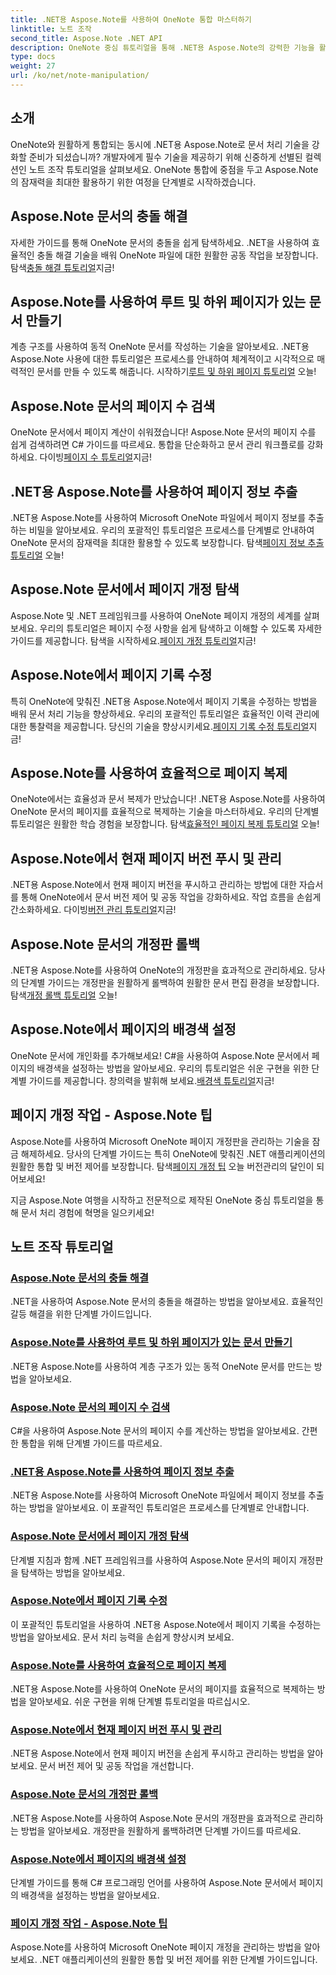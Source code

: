 ```yaml
---
title: .NET용 Aspose.Note를 사용하여 OneNote 통합 마스터하기
linktitle: 노트 조작
second_title: Aspose.Note .NET API
description: OneNote 중심 튜토리얼을 통해 .NET용 Aspose.Note의 강력한 기능을 활용해 보세요. 충돌을 해결하고, 동적 문서를 만들고, 효율적인 페이지 조작을 살펴보세요.
type: docs
weight: 27
url: /ko/net/note-manipulation/
---
```


## 소개

OneNote와 원활하게 통합되는 동시에 .NET용 Aspose.Note로 문서 처리 기술을 강화할 준비가 되셨습니까? 개발자에게 필수 기술을 제공하기 위해 신중하게 선별된 컬렉션인 노트 조작 튜토리얼을 살펴보세요. OneNote 통합에 중점을 두고 Aspose.Note의 잠재력을 최대한 활용하기 위한 여정을 단계별로 시작하겠습니다.

## Aspose.Note 문서의 충돌 해결
 자세한 가이드를 통해 OneNote 문서의 충돌을 쉽게 탐색하세요. .NET을 사용하여 효율적인 충돌 해결 기술을 배워 OneNote 파일에 대한 원활한 공동 작업을 보장합니다. 탐색[충돌 해결 튜토리얼](./conflict-page-resolution/)지금!

## Aspose.Note를 사용하여 루트 및 하위 페이지가 있는 문서 만들기
 계층 구조를 사용하여 동적 OneNote 문서를 작성하는 기술을 알아보세요. .NET용 Aspose.Note 사용에 대한 튜토리얼은 프로세스를 안내하여 체계적이고 시각적으로 매력적인 문서를 만들 수 있도록 해줍니다. 시작하기[루트 및 하위 페이지 튜토리얼](./create-documents-root-sub-pages/) 오늘!

## Aspose.Note 문서의 페이지 수 검색
 OneNote 문서에서 페이지 계산이 쉬워졌습니다! Aspose.Note 문서의 페이지 수를 쉽게 검색하려면 C# 가이드를 따르세요. 통합을 단순화하고 문서 관리 워크플로를 강화하세요. 다이빙[페이지 수 튜토리얼](./retrieve-number-of-pages/)지금!

## .NET용 Aspose.Note를 사용하여 페이지 정보 추출
.NET용 Aspose.Note를 사용하여 Microsoft OneNote 파일에서 페이지 정보를 추출하는 비밀을 알아보세요. 우리의 포괄적인 튜토리얼은 프로세스를 단계별로 안내하여 OneNote 문서의 잠재력을 최대한 활용할 수 있도록 보장합니다. 탐색[페이지 정보 추출 튜토리얼](./extract-page-information/) 오늘!

## Aspose.Note 문서에서 페이지 개정 탐색
 Aspose.Note 및 .NET 프레임워크를 사용하여 OneNote 페이지 개정의 세계를 살펴보세요. 우리의 튜토리얼은 페이지 수정 사항을 쉽게 탐색하고 이해할 수 있도록 자세한 가이드를 제공합니다. 탐색을 시작하세요.[페이지 개정 튜토리얼](./page-revisions-exploration/)지금!

## Aspose.Note에서 페이지 기록 수정
 특히 OneNote에 맞춰진 .NET용 Aspose.Note에서 페이지 기록을 수정하는 방법을 배워 문서 처리 기능을 향상하세요. 우리의 포괄적인 튜토리얼은 효율적인 이력 관리에 대한 통찰력을 제공합니다. 당신의 기술을 향상시키세요.[페이지 기록 수정 튜토리얼](./modify-page-history/)지금!

## Aspose.Note를 사용하여 효율적으로 페이지 복제
OneNote에서는 효율성과 문서 복제가 만났습니다! .NET용 Aspose.Note를 사용하여 OneNote 문서의 페이지를 효율적으로 복제하는 기술을 마스터하세요. 우리의 단계별 튜토리얼은 원활한 학습 경험을 보장합니다. 탐색[효율적인 페이지 복제 튜토리얼](./efficient-page-cloning/) 오늘!

## Aspose.Note에서 현재 페이지 버전 푸시 및 관리
 .NET용 Aspose.Note에서 현재 페이지 버전을 푸시하고 관리하는 방법에 대한 자습서를 통해 OneNote에서 문서 버전 제어 및 공동 작업을 강화하세요. 작업 흐름을 손쉽게 간소화하세요. 다이빙[버전 관리 튜토리얼](./manage-current-page-versions/)지금!

## Aspose.Note 문서의 개정판 롤백
 .NET용 Aspose.Note를 사용하여 OneNote의 개정판을 효과적으로 관리하세요. 당사의 단계별 가이드는 개정판을 원활하게 롤백하여 원활한 문서 편집 환경을 보장합니다. 탐색[개정 롤백 튜토리얼](./roll-back-document-revisions/) 오늘!

## Aspose.Note에서 페이지의 배경색 설정
OneNote 문서에 개인화를 추가해보세요! C#을 사용하여 Aspose.Note 문서에서 페이지의 배경색을 설정하는 방법을 알아보세요. 우리의 튜토리얼은 쉬운 구현을 위한 단계별 가이드를 제공합니다. 창의력을 발휘해 보세요.[배경색 튜토리얼](./set-page-background-color/)지금!

## 페이지 개정 작업 - Aspose.Note 팁
 Aspose.Note를 사용하여 Microsoft OneNote 페이지 개정판을 관리하는 기술을 잠금 해제하세요. 당사의 단계별 가이드는 특히 OneNote에 맞춰진 .NET 애플리케이션의 원활한 통합 및 버전 제어를 보장합니다. 탐색[페이지 개정 팁](./working-with-page-revisions/) 오늘 버전관리의 달인이 되어보세요!

지금 Aspose.Note 여행을 시작하고 전문적으로 제작된 OneNote 중심 튜토리얼을 통해 문서 처리 경험에 혁명을 일으키세요!
## 노트 조작 튜토리얼
### [Aspose.Note 문서의 충돌 해결](./conflict-page-resolution/)
.NET을 사용하여 Aspose.Note 문서의 충돌을 해결하는 방법을 알아보세요. 효율적인 갈등 해결을 위한 단계별 가이드입니다.
### [Aspose.Note를 사용하여 루트 및 하위 페이지가 있는 문서 만들기](./create-documents-root-sub-pages/)
.NET용 Aspose.Note를 사용하여 계층 구조가 있는 동적 OneNote 문서를 만드는 방법을 알아보세요.
### [Aspose.Note 문서의 페이지 수 검색](./retrieve-number-of-pages/)
C#을 사용하여 Aspose.Note 문서의 페이지 수를 계산하는 방법을 알아보세요. 간편한 통합을 위해 단계별 가이드를 따르세요.
### [.NET용 Aspose.Note를 사용하여 페이지 정보 추출](./extract-page-information/)
.NET용 Aspose.Note를 사용하여 Microsoft OneNote 파일에서 페이지 정보를 추출하는 방법을 알아보세요. 이 포괄적인 튜토리얼은 프로세스를 단계별로 안내합니다.
### [Aspose.Note 문서에서 페이지 개정 탐색](./page-revisions-exploration/)
단계별 지침과 함께 .NET 프레임워크를 사용하여 Aspose.Note 문서의 페이지 개정판을 탐색하는 방법을 알아보세요.
### [Aspose.Note에서 페이지 기록 수정](./modify-page-history/)
이 포괄적인 튜토리얼을 사용하여 .NET용 Aspose.Note에서 페이지 기록을 수정하는 방법을 알아보세요. 문서 처리 능력을 손쉽게 향상시켜 보세요.
### [Aspose.Note를 사용하여 효율적으로 페이지 복제](./efficient-page-cloning/)
.NET용 Aspose.Note를 사용하여 OneNote 문서의 페이지를 효율적으로 복제하는 방법을 알아보세요. 쉬운 구현을 위해 단계별 튜토리얼을 따르십시오.
### [Aspose.Note에서 현재 페이지 버전 푸시 및 관리](./manage-current-page-versions/)
.NET용 Aspose.Note에서 현재 페이지 버전을 손쉽게 푸시하고 관리하는 방법을 알아보세요. 문서 버전 제어 및 공동 작업을 개선합니다.
### [Aspose.Note 문서의 개정판 롤백](./roll-back-document-revisions/)
.NET용 Aspose.Note를 사용하여 Aspose.Note 문서의 개정판을 효과적으로 관리하는 방법을 알아보세요. 개정판을 원활하게 롤백하려면 단계별 가이드를 따르세요.
### [Aspose.Note에서 페이지의 배경색 설정](./set-page-background-color/)
단계별 가이드를 통해 C# 프로그래밍 언어를 사용하여 Aspose.Note 문서에서 페이지의 배경색을 설정하는 방법을 알아보세요.
### [페이지 개정 작업 - Aspose.Note 팁](./working-with-page-revisions/)
Aspose.Note를 사용하여 Microsoft OneNote 페이지 개정을 관리하는 방법을 알아보세요. .NET 애플리케이션의 원활한 통합 및 버전 제어를 위한 단계별 가이드입니다.